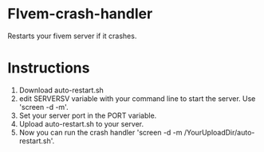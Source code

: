 # FIvem-crash-handler
Restarts your fivem server if it crashes.

# Instructions
1. Download auto-restart.sh
2. edit SERVERSV variable with your command line to start the server. Use 'screen -d -m'.
3. Set your server port in the PORT variable.
4. Upload auto-restart.sh to your server.
5. Now you can run the crash handler 'screen -d -m /YourUploadDir/auto-restart.sh'.
